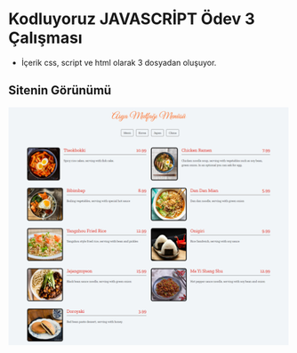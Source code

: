 # Kodluyoruz JAVASCRİPT Ödev 3 Çalışması

- İçerik css, script ve html olarak 3 dosyadan oluşuyor.

## Sitenin Görünümü

![](page.png)
